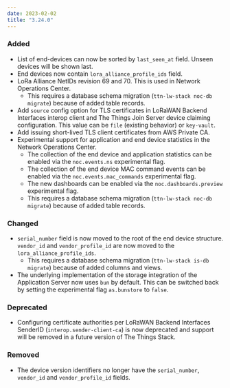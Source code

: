 ```yaml
---
date: 2023-02-02
title: "3.24.0"
---
```


### Added

- List of end-devices can now be sorted by `last_seen_at` field. Unseen devices will be shown last.
- End devices now contain `lora_alliance_profile_ids` field.
- LoRa Alliance NetIDs revision 69 and 70. This is used in Network Operations Center.
  - This requires a database schema migration (`ttn-lw-stack noc-db migrate`) because of added table records.
- Add `source` config option for TLS certificates in LoRaWAN Backend Interfaces interop client and The Things Join Server device claiming configuration. This value can be `file` (existing behavior) or `key-vault`.
- Add issuing short-lived TLS client certificates from AWS Private CA.
- Experimental support for application and end device statistics in the Network Operations Center.
  - The collection of the end device and application statistics can be enabled via the `noc.events.ns` experimental flag.
  - The collection of the end device MAC command events can be enabled via the `noc.events.mac_commands` experimental flag.
  - The new dashboards can be enabled via the `noc.dashboards.preview` experimental flag.
  - This requires a database schema migration (`ttn-lw-stack noc-db migrate`) because of added table records.

### Changed

- `serial_number` field is now moved to the root of the end device structure. `vendor_id` and `vendor_profile_id` are now moved to the `lora_alliance_profile_ids`.
  - This requires a database schema migration (`ttn-lw-stack is-db migrate`) because of added columns and views.
- The underlying implementation of the storage integration of the Application Server now uses `bun` by default. This can be switched back by setting the experimental flag `as.bunstore` to `false`.

### Deprecated

- Configuring certificate authorities per LoRaWAN Backend Interfaces SenderID (`interop.sender-client-ca`) is now deprecated and support will be removed in a future version of The Things Stack.

### Removed

- The device version identifiers no longer have the `serial_number`, `vendor_id` and `vendor_profile_id` fields.